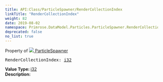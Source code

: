 ```yaml
---
title: API:Class/ParticleSpawner/RenderCollectionIndex
linkTitle: "RenderCollectionIndex"
weight: 82
date: 2019-08-02
namespace: Primrose.DataModel.Particles.ParticleSpawner.RenderCollectionIndex
deprecated: false
no_list: true
---
```

Property of <a href="/docs/api-reference/Class/ParticleSpawner"><img src="/icons/silk/emitter.png"/>&nbsp;ParticleSpawner</a>
<pre class="method-declaration">
RenderCollectionIndex: <a class="type" href="/docs/api-reference/System/Primitives#int32">i32</a></pre>
<b>Value Type: </b>
<a class="type" href="/docs/api-reference/System/Primitives#int32">i32</a>
<br/>
<b>Description: </b>